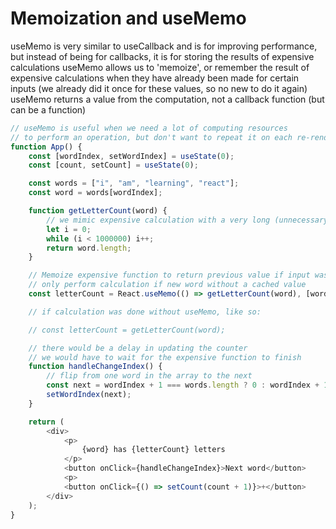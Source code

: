 # Memoization and useMemo

useMemo is very similar to useCallback and is for improving performance, but instead of being for callbacks, it is for storing the results of expensive calculations
useMemo allows us to 'memoize', or remember the result of expensive calculations when they have already been made for certain inputs (we already did it once for these values, so no new to do it again)
useMemo returns a value from the computation, not a callback function (but can be a function)

```ts
// useMemo is useful when we need a lot of computing resources
// to perform an operation, but don't want to repeat it on each re-render
function App() {
    const [wordIndex, setWordIndex] = useState(0);
    const [count, setCount] = useState(0);

    const words = ["i", "am", "learning", "react"];
    const word = words[wordIndex];

    function getLetterCount(word) {
        // we mimic expensive calculation with a very long (unnecessary) loop
        let i = 0;
        while (i < 1000000) i++;
        return word.length;
    }

    // Memoize expensive function to return previous value if input was the same
    // only perform calculation if new word without a cached value
    const letterCount = React.useMemo(() => getLetterCount(word), [word]);

    // if calculation was done without useMemo, like so:

    // const letterCount = getLetterCount(word);

    // there would be a delay in updating the counter
    // we would have to wait for the expensive function to finish
    function handleChangeIndex() {
        // flip from one word in the array to the next
        const next = wordIndex + 1 === words.length ? 0 : wordIndex + 1;
        setWordIndex(next);
    }

    return (
        <div>
            <p>
                {word} has {letterCount} letters
            </p>
            <button onClick={handleChangeIndex}>Next word</button>
            <p>
            <button onClick={() => setCount(count + 1)}>+</button>
        </div>
    );
}
```
